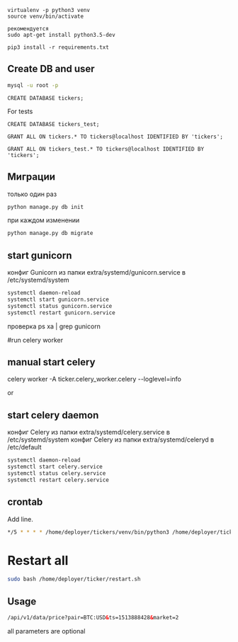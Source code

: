 
```commandline
virtualenv -p python3 venv
source venv/bin/activate

рекомендуется
sudo apt-get install python3.5-dev

pip3 install -r requirements.txt

```

## Create DB and user
```bash
mysql -u root -p
```


```mysql
CREATE DATABASE tickers;
```
For tests
```mysql
CREATE DATABASE tickers_test;
```

```mysql
GRANT ALL ON tickers.* TO tickers@localhost IDENTIFIED BY 'tickers';
```

```mysql
GRANT ALL ON tickers_test.* TO tickers@localhost IDENTIFIED BY 'tickers';
```


## Миграции

только один раз
```bash
python manage.py db init
```

при каждом изменении
```bash
python manage.py db migrate
```
## start gunicorn

конфиг Gunicorn из папки extra/systemd/gunicorn.service в /etc/systemd/system


```bash
systemctl daemon-reload
systemctl start gunicorn.service
systemctl status gunicorn.service
systemctl restart gunicorn.service

```

проверка
ps xa | grep gunicorn

#run celery worker

## manual start celery
celery worker -A ticker.celery_worker.celery --loglevel=info

or 
## start celery daemon

конфиг Celery из папки extra/systemd/celery.service в /etc/systemd/system
конфиг Celery из папки extra/systemd/celeryd в /etc/default

```bash
systemctl daemon-reload
systemctl start celery.service
systemctl status celery.service
systemctl restart celery.service

```

## crontab

Add line. 
```bash
*/5 * * * * /home/deployer/tickers/venv/bin/python3 /home/deployer/tickers/manage.py runtickers
```

# Restart all

```bash
sudo bash /home/deployer/ticker/restart.sh
```

## Usage
```html
/api/v1/data/price?pair=BTC:USD&ts=1513888428&market=2
```
all parameters are optional
